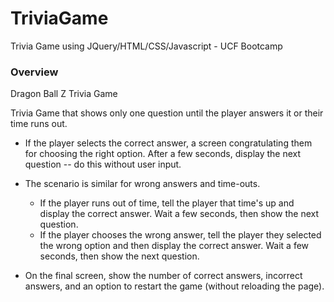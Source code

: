 # TriviaGame
Trivia Game using JQuery/HTML/CSS/Javascript - UCF Bootcamp

### Overview

Dragon Ball Z Trivia Game

Trivia Game that shows only one question until the player answers it or their time runs out.

* If the player selects the correct answer, a screen congratulating them for choosing the right option. After a few seconds, display the next question -- do this without user input.

* The scenario is similar for wrong answers and time-outs.

  * If the player runs out of time, tell the player that time's up and display the correct answer. Wait a few seconds, then show the next question.
  * If the player chooses the wrong answer, tell the player they selected the wrong option and then display the correct answer. Wait a few seconds, then show the next question.

* On the final screen, show the number of correct answers, incorrect answers, and an option to restart the game (without reloading the page).
